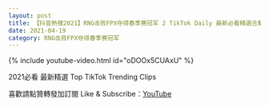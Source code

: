 ```yaml
---
layout: post
title: 【抖音熱搜2021】RNG击败FPX夺得春季赛冠军 2 TikTok Daily 最新必看精選合集2021 04 19
date: 2021-04-19
category: RNG击败FPX夺得春季赛冠军
---
```


{% include youtube-video.html id="oDOOx5CUAxU" %}

2021必看 最新精選 Top TikTok Trending Clips

喜歡請點贊轉發加訂閱 Like & Subscribe：[YouTube](https://www.youtube.com/channel/UCAoR7VcanIPd04uEq_GIylA/videos)

